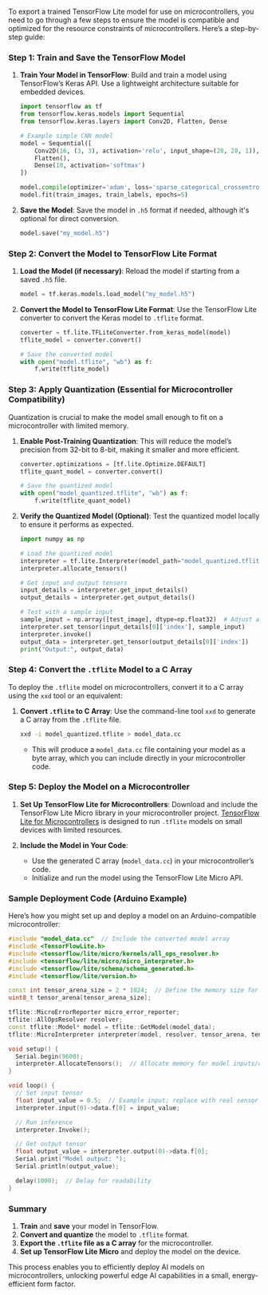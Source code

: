 To export a trained TensorFlow Lite model for use on microcontrollers, you need to go through a few steps to ensure the model is compatible and optimized for the resource constraints of microcontrollers. Here’s a step-by-step guide:

### Step 1: Train and Save the TensorFlow Model

1. **Train Your Model in TensorFlow**: Build and train a model using TensorFlow’s Keras API. Use a lightweight architecture suitable for embedded devices.
   
   ```python
   import tensorflow as tf
   from tensorflow.keras.models import Sequential
   from tensorflow.keras.layers import Conv2D, Flatten, Dense

   # Example simple CNN model
   model = Sequential([
       Conv2D(16, (3, 3), activation='relu', input_shape=(28, 28, 1)),
       Flatten(),
       Dense(10, activation='softmax')
   ])

   model.compile(optimizer='adam', loss='sparse_categorical_crossentropy', metrics=['accuracy'])
   model.fit(train_images, train_labels, epochs=5)
   ```

2. **Save the Model**: Save the model in `.h5` format if needed, although it's optional for direct conversion.
   
   ```python
   model.save("my_model.h5")
   ```

### Step 2: Convert the Model to TensorFlow Lite Format

1. **Load the Model (if necessary)**: Reload the model if starting from a saved `.h5` file.
   
   ```python
   model = tf.keras.models.load_model("my_model.h5")
   ```

2. **Convert the Model to TensorFlow Lite Format**: Use the TensorFlow Lite converter to convert the Keras model to `.tflite` format.
   
   ```python
   converter = tf.lite.TFLiteConverter.from_keras_model(model)
   tflite_model = converter.convert()

   # Save the converted model
   with open("model.tflite", "wb") as f:
       f.write(tflite_model)
   ```

### Step 3: Apply Quantization (Essential for Microcontroller Compatibility)

Quantization is crucial to make the model small enough to fit on a microcontroller with limited memory.

1. **Enable Post-Training Quantization**: This will reduce the model’s precision from 32-bit to 8-bit, making it smaller and more efficient.
   
   ```python
   converter.optimizations = [tf.lite.Optimize.DEFAULT]
   tflite_quant_model = converter.convert()

   # Save the quantized model
   with open("model_quantized.tflite", "wb") as f:
       f.write(tflite_quant_model)
   ```

2. **Verify the Quantized Model (Optional)**: Test the quantized model locally to ensure it performs as expected.

   ```python
   import numpy as np

   # Load the quantized model
   interpreter = tf.lite.Interpreter(model_path="model_quantized.tflite")
   interpreter.allocate_tensors()

   # Get input and output tensors
   input_details = interpreter.get_input_details()
   output_details = interpreter.get_output_details()

   # Test with a sample input
   sample_input = np.array([test_image], dtype=np.float32)  # Adjust according to input requirements
   interpreter.set_tensor(input_details[0]['index'], sample_input)
   interpreter.invoke()
   output_data = interpreter.get_tensor(output_details[0]['index'])
   print("Output:", output_data)
   ```

### Step 4: Convert the `.tflite` Model to a C Array

To deploy the `.tflite` model on microcontrollers, convert it to a C array using the `xxd` tool or an equivalent:

1. **Convert `.tflite` to C Array**: Use the command-line tool `xxd` to generate a C array from the `.tflite` file.

   ```bash
   xxd -i model_quantized.tflite > model_data.cc
   ```

   - This will produce a `model_data.cc` file containing your model as a byte array, which you can include directly in your microcontroller code.

### Step 5: Deploy the Model on a Microcontroller

1. **Set Up TensorFlow Lite for Microcontrollers**: Download and include the TensorFlow Lite Micro library in your microcontroller project. [TensorFlow Lite for Microcontrollers](https://www.tensorflow.org/lite/microcontrollers) is designed to run `.tflite` models on small devices with limited resources.

2. **Include the Model in Your Code**:
   - Use the generated C array (`model_data.cc`) in your microcontroller’s code.
   - Initialize and run the model using the TensorFlow Lite Micro API.

### Sample Deployment Code (Arduino Example)

Here’s how you might set up and deploy a model on an Arduino-compatible microcontroller:

```cpp
#include "model_data.cc"  // Include the converted model array
#include <TensorFlowLite.h>
#include <tensorflow/lite/micro/kernels/all_ops_resolver.h>
#include <tensorflow/lite/micro/micro_interpreter.h>
#include <tensorflow/lite/schema/schema_generated.h>
#include <tensorflow/lite/version.h>

const int tensor_arena_size = 2 * 1024;  // Define the memory size for the model
uint8_t tensor_arena[tensor_arena_size];

tflite::MicroErrorReporter micro_error_reporter;
tflite::AllOpsResolver resolver;
const tflite::Model* model = tflite::GetModel(model_data);
tflite::MicroInterpreter interpreter(model, resolver, tensor_arena, tensor_arena_size, &micro_error_reporter);

void setup() {
  Serial.begin(9600);
  interpreter.AllocateTensors();  // Allocate memory for model inputs/outputs
}

void loop() {
  // Set input tensor
  float input_value = 0.5;  // Example input; replace with real sensor data
  interpreter.input(0)->data.f[0] = input_value;

  // Run inference
  interpreter.Invoke();

  // Get output tensor
  float output_value = interpreter.output(0)->data.f[0];
  Serial.print("Model output: ");
  Serial.println(output_value);

  delay(1000);  // Delay for readability
}
```

### Summary

1. **Train** and **save** your model in TensorFlow.
2. **Convert and quantize** the model to `.tflite` format.
3. **Export the `.tflite` file as a C array** for the microcontroller.
4. **Set up TensorFlow Lite Micro** and deploy the model on the device.

This process enables you to efficiently deploy AI models on microcontrollers, unlocking powerful edge AI capabilities in a small, energy-efficient form factor.